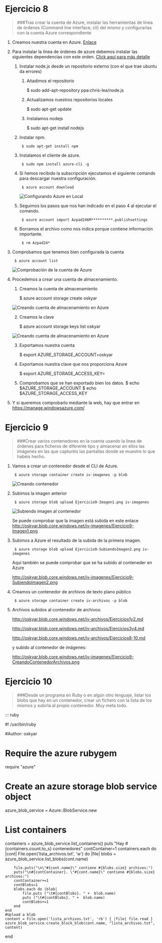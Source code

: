 # Ejercicio 8

> ###Tras crear la cuenta de Azure, instalar las herramientas de línea de órdenes (Command line interface, cli) del mismo y configurarlas con la cuenta Azure correspondiente

1. Creamos nuestra cuenta en Azure. [Enlace](http://www.WindowsAzurePass.com/azureu)

2. Para instalar la línea de órdenes de azure debemos instalar las siguientes dependencias con este orden. [Click aquí para más detalle](http://www.windowsazure.com/en-us/documentation/articles/xplat-cli/)

	1. Instalar node.js desde un repositorio externo (con el que trae ubuntu da errores)

		1. Añadimos el repositorio

			$ sudo add-apt-repository ppa:chris-lea/node.js

		2. Actualizamos nuestros repositorios locales

			$ sudo apt-get update

		3. Instalamos nodejs

			$ sudo apt-get install nodejs

	2. Instalar npm. 

			$ sudo apt-get install npm

	3. Instalamos el cliente de azure.

			$ sudo npm install azure-cli -g

	4. Si hemos recibido la subscripción ejecutamos el siguiente comando para descargar nuestra configuración.

			$ azure account download

		![Configurando Azure en Local](https://raw.github.com/oskyar/InfraestructuraVirtual/master/Tema4/img/Ejercicio8-ConfigurandoAzure.png)

	5. Seguimos los pasos que nos han indicado en el paso 4 al ejecutar el comando.

			$ azure account import Azpad246M**********.publishsettings

	6. Borramos el archivo como nos indica porque contiene información importante.

			$ rm Azpad24*

3. Comprobamos que tenemos bien configurada la cuenta

		$ azure account list

	![Comprobación de la cuenta de Azure](https://raw.github.com/oskyar/InfraestructuraVirtual/master/Tema4/img/Ejercicio8-ComprobacionCuentaAzure.png)

4. Procedemos a crear una cuenta de almacenamiento.

	1. Creamos la cuenta de almacenamiento

		$ azure account storage create oskyar

	![Creando cuenta de almacenamiento en Azure](https://raw.github.com/oskyar/InfraestructuraVirtual/master/Tema4/img/Ejercicio8-CreandoCuentaAlmacenamiento.png)
	
	2. Creamos la clave

		$ azure account storage keys list oskyar

	![Creando cuenta de almacenamiento en Azure](https://raw.github.com/oskyar/InfraestructuraVirtual/master/Tema4/img/Ejercicio8-ClaveAlmacenamiento.png)
	
	3. Exportamos nuestra cuenta

		$ export AZURE_STORAGE_ACCOUNT=oskyar
	
	4. Exportamos nuestra clave que nos proporciona Azure

		$ export AZURE_STORAGE_ACCESS_KEY=<Clave proporcionada por Azure>

	5. Comprobamos que se han exportado bien los datos.
		$ echo $AZURE_STORAGE_ACCOUNT
		$ echo $AZURE_STORAGE_ACCESS_KEY

5. Y si queremos comprobarlo mediante la web, hay que entrar en https://manage.windowsazure.com/




# Ejercicio 9

> ###Crear varios contenedores en la cuenta usando la línea de órdenes para ficheros de diferente tipo y almacenar en ellos las imágenes en las que capturéis las pantallas donde se muestre lo que habéis hecho.

1. Vamos a crear un contenedor desde el CLI de Azure.

		$ azure storage container create iv-imagenes -p blob

	![Creando contenedor](https://raw.github.com/oskyar/InfraestructuraVirtual/master/Tema4/img/Ejercicio9-Imagen1.png)

2. Subimos la imagen anterior

		$ azure storage blob upload Ejercicio9-Imagen1.png iv-imagenes

	![Subiendo imagen al contenedor](https://raw.github.com/oskyar/InfraestructuraVirtual/master/Tema4/img/Ejercicio9-SubiendoImagen2.png)

	Se puede comprobar que la imagen está subida en este enlace http://oskyar.blob.core.windows.net/iv-imagenes/Ejercicio9-Imagen1.png

3. Subimos a Azure el resultado de la subida de la primera imagen.

		$ azure storage blob upload Ejercicio9-SubiendoImagen2.png iv-imagenes

	Aquí también se puede comprobar que se ha subido al conteneder en Azure 

	http://oskyar.blob.core.windows.net/iv-imagenes/Ejercicio9-SubiendoImagen2.png


4. Creamos un contenedor de archivos de texto plano público

		$ azure storage container create iv-archivos -p blob

5. Archivos subidos al contenedor de archivos:

	http://oskyar.blob.core.windows.net/iv-archivos/Ejercicios1y2.md

	http://oskyar.blob.core.windows.net/iv-archivos/Ejercicios3y4.md

	http://oskyar.blob.core.windows.net/iv-archivos/Ejercicios8-10.md

	y subido al contenedor de imágenes:

	http://oskyar.blob.core.windows.net/iv-imagenes/Ejercicio9-CreandoContenedorArchivos.png


# Ejercicio 10

> ###Desde un programa en Ruby o en algún otro lenguaje, listar los blobs que hay en un contenedor, crear un fichero con la lista de los mismos y subirla al propio contenedor. Muy meta todo.

::: ruby

#! /usr/bin/ruby

#Author: oskyar

# Require the azure rubygem
require "azure"

# Create an azure storage blob service object
azure_blob_service = Azure::BlobService.new

# List containers
containers = azure_blob_service.list_containers()
puts "Hay #{containers.count.to_s} contenedores"
contContainer=1
containers.each do |cont|
	File.open('lista_archivos.txt', 'w') do |file|
		blobs = azure_blob_service.list_blobs(cont.name)

		file.puts("\n\"#{cont.name}\" contiene #{blobs.size} archivos:")
		puts("\n#{contContainer}. \"#{cont.name}\" contiene #{blobs.size} archivos:")
		contContainer+=1
		contBlobs=1
		blobs.each do |blob|
			file.puts ("\t#{contBlobs}. " +  blob.name)
			puts ("\t#{contBlobs}. " +  blob.name)
			contBlobs+=1
		end		
	end
	#Upload a blob
	content = File.open('lista_archivos.txt', 'rb') { |file| file.read }
	azure_blob_service.create_block_blob(cont.name, "lista_archivos.txt", content)
end


